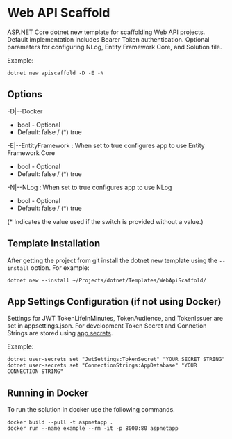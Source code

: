# Web API Scaffold
ASP.NET Core dotnet new template for scaffolding Web API projects. Default implementation includes Bearer Token authentication. Optional parameters for configuring NLog, Entity Framework Core, and Solution file. 

Example:
```console
dotnet new apiscaffold -D -E -N
```

## Options
-D|--Docker                                    
* bool - Optional          
* Default: false / (*) true


-E|--EntityFramework : When set to true configures app to use Entity Framework Core  
* bool - Optional          
* Default: false / (*) true


-N|--NLog : When set to true configures app to use NLog
* bool - Optional          
* Default: false / (*) true
                  
(* Indicates the value used if the switch is provided without a value.)


## Template Installation
After getting the project from git install the dotnet new template using the `--install` option. For example:

```console
dotnet new --install ~/Projects/dotnet/Templates/WebApiScaffold/
```


## App Settings Configuration (if not using Docker)

Settings for JWT TokenLifeInMinutes, TokenAudience, and TokenIssuer are set in appsettings.json. For development Token Secret and Connetion Strings are stored using [app secrets](https://docs.microsoft.com/en-us/aspnet/core/security/app-secrets?view=aspnetcore-2.2). 

Example:
```console
dotnet user-secrets set "JwtSettings:TokenSecret" "YOUR SECRET STRING"
dotnet user-secrets set "ConnectionStrings:AppDatabase" "YOUR CONNECTION STRING"
```

## Running in Docker
To run the solution in docker use the following commands. 

```console
docker build --pull -t aspnetapp .
docker run --name example --rm -it -p 8000:80 aspnetapp
```

